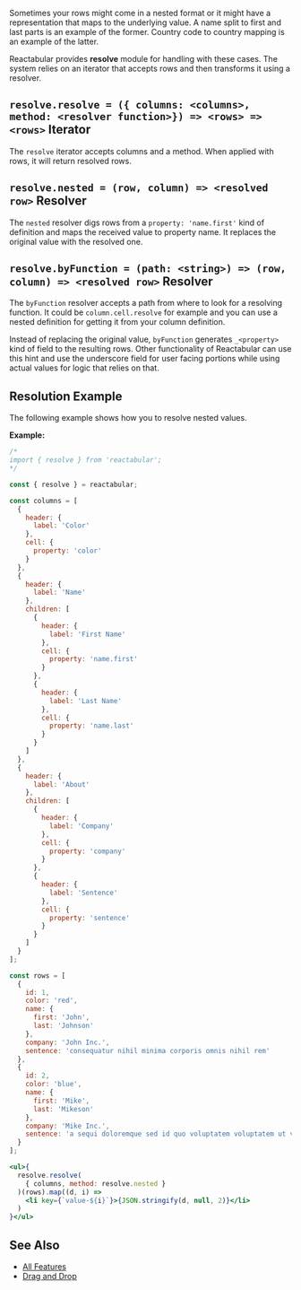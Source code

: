 Sometimes your rows might come in a nested format or it might have a representation that maps to the underlying value. A name split to first and last parts is an example of the former. Country code to country mapping is an example of the latter.

Reactabular provides **resolve** module for handling with these cases. The system relies on an iterator that accepts rows and then transforms it using a resolver.

## `resolve.resolve = ({ columns: <columns>, method: <resolver function>}) => <rows> => <rows>` Iterator

The `resolve` iterator accepts columns and a method. When applied with rows, it will return resolved rows.

## `resolve.nested = (row, column) => <resolved row>` Resolver

The `nested` resolver digs rows from a `property: 'name.first'` kind of definition and maps the received value to property name. It replaces the original value with the resolved one.

## `resolve.byFunction = (path: <string>) => (row, column) => <resolved row>` Resolver

The `byFunction` resolver accepts a path from where to look for a resolving function. It could be `column.cell.resolve` for example and you can use a nested definition for getting it from your column definition.

Instead of replacing the original value, `byFunction` generates `_<property>` kind of field to the resulting rows. Other functionality of Reactabular can use this hint and use the underscore field for user facing portions while using actual values for logic that relies on that.

## Resolution Example

The following example shows how you to resolve nested values.

**Example:**

```jsx
/*
import { resolve } from 'reactabular';
*/

const { resolve } = reactabular;

const columns = [
  {
    header: {
      label: 'Color'
    },
    cell: {
      property: 'color'
    }
  },
  {
    header: {
      label: 'Name'
    },
    children: [
      {
        header: {
          label: 'First Name'
        },
        cell: {
          property: 'name.first'
        }
      },
      {
        header: {
          label: 'Last Name'
        },
        cell: {
          property: 'name.last'
        }
      }
    ]
  },
  {
    header: {
      label: 'About'
    },
    children: [
      {
        header: {
          label: 'Company'
        },
        cell: {
          property: 'company'
        }
      },
      {
        header: {
          label: 'Sentence'
        },
        cell: {
          property: 'sentence'
        }
      }
    ]
  }
];

const rows = [
  {
    id: 1,
    color: 'red',
    name: {
      first: 'John',
      last: 'Johnson'
    },
    company: 'John Inc.',
    sentence: 'consequatur nihil minima corporis omnis nihil rem'
  },
  {
    id: 2,
    color: 'blue',
    name: {
      first: 'Mike',
      last: 'Mikeson'
    },
    company: 'Mike Inc.',
    sentence: 'a sequi doloremque sed id quo voluptatem voluptatem ut voluptatibus'
  }
];

<ul>{
  resolve.resolve(
    { columns, method: resolve.nested }
  )(rows).map((d, i) =>
    <li key={`value-${i}`}>{JSON.stringify(d, null, 2)}</li>
  )
}</ul>
```

## See Also

* [All Features](http://reactabular.js.org/#/examples/all-features)
* [Drag and Drop](http://reactabular.js.org/#/examples/drag-and-drop)
